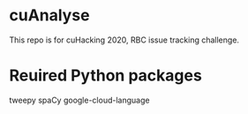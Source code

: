 # cuAnalyse

This repo is for cuHacking 2020, RBC issue tracking challenge.

# Reuired Python packages
tweepy
spaCy
google-cloud-language
